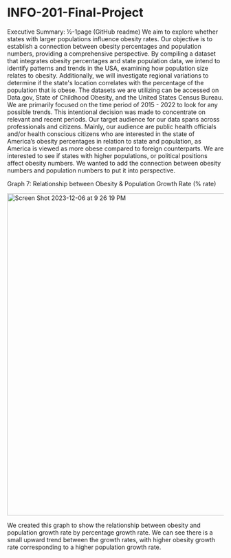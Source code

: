 # INFO-201-Final-Project

Executive Summary: ½-1page (GitHub readme)
We aim to explore whether states with larger populations influence obesity rates. Our objective is to establish a connection between obesity percentages and population numbers, providing a comprehensive perspective. By compiling a dataset that integrates obesity percentages and state population data, we intend to identify patterns and trends in the USA, examining how population size relates to obesity. Additionally, we will investigate regional variations to determine if the state's location correlates with the percentage of the population that is obese. The datasets we are utilizing can be accessed on Data.gov, State of Childhood Obesity, and the United States Census Bureau. We are primarily focused on the time period of 2015 - 2022 to look for any possible trends. This intentional decision was made to concentrate on relevant and recent periods. Our target audience for our data spans across professionals and citizens. Mainly, our audience are public health officials and/or health conscious citizens who are interested in the state of America’s obesity percentages in relation to state and population, as America is viewed as more obese compared to foreign counterparts. We are interested to see if states with higher populations, or political positions affect obesity numbers. We wanted to add the connection between obesity numbers and population numbers to put it into perspective.

Graph 7: Relationship between Obesity & Population Growth Rate (% rate)

<img width="750" alt="Screen Shot 2023-12-06 at 9 26 19 PM" src="https://github.com/lyrissefaith/INFO-201-Final-Project/assets/151692588/aea364d9-312a-4092-89a9-dae08b26e227">


We created this graph to show the relationship between obesity and population growth rate by percentage growth rate. We can see there is a small upward trend between the growth rates, with higher obesity growth rate corresponding to a higher population growth rate.  
